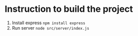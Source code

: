 # Instruction to build the project

1. Install express
`npm install express`
2. Run server
`node src/server/index.js`